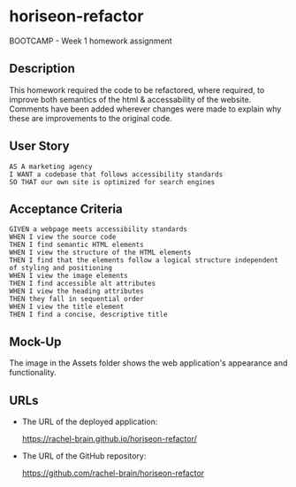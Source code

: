 # horiseon-refactor
BOOTCAMP - Week 1 homework assignment

<!-- * Repository contains quality README file with screenshot. -->

## Description

This homework required the code to be refactored, where required, to improve both semantics of the 
html & accessability of the website.  Comments have been added wherever changes were made to explain 
why these are improvements to the original code. 

## User Story

```
AS A marketing agency
I WANT a codebase that follows accessibility standards
SO THAT our own site is optimized for search engines
```

## Acceptance Criteria

```
GIVEN a webpage meets accessibility standards
WHEN I view the source code
THEN I find semantic HTML elements
WHEN I view the structure of the HTML elements
THEN I find that the elements follow a logical structure independent of styling and positioning
WHEN I view the image elements
THEN I find accessible alt attributes
WHEN I view the heading attributes
THEN they fall in sequential order
WHEN I view the title element
THEN I find a concise, descriptive title
```

## Mock-Up

The image in the Assets folder shows the web application's appearance and functionality.

## URLs

* The URL of the deployed application:

    https://rachel-brain.github.io/horiseon-refactor/

* The URL of the GitHub repository:

    https://github.com/rachel-brain/horiseon-refactor
